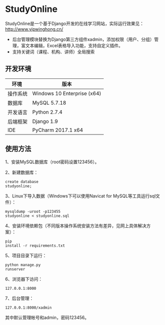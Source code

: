 # StudyOnline
StudyOnline是一个基于Django开发的在线学习网站，实际运行效果见：http://www.yipwinghong.cn/      
- 后台管理模块替换为Django第三方组件xadmin，添加权限（用户、分组）管理，富文本编辑，Excel表格导入功能，支持自定义插件。  
- 支持关键词（课程、机构、讲师）全局搜索
 
## 开发环境
环境 | 版本
---|---
操作系统 | Windows 10 Enterprise (x64)
数据库 | MySQL 5.7.18
开发语言 | Python 2.7.4
后端框架 | Django 1.9
IDE | PyCharm 2017.1 x64


 
 
 
## 使用方法
 1、安装MySQL数据库（root密码设置123456）。

 2、新建数据库：<pre><code>create database studyonline;</code></pre>

 3、Linux下导入数据（Windows下可以使用Navicat for MySQL等工具运行sql文件）：<pre><code>mysqldump -uroot -p123455 studyonline < studyonline.sql
</code></pre>

 4、安装环境依赖包（不同版本操作系统安装方法有差异，见网上具体解决方案）：<pre><code>pip install -r requirements.txt</code></pre>

 5、项目目录下运行：<pre><code>python manage.py runserver</code></pre>

 6、浏览器下访问：<pre><code>127.0.0.1:8000</code></pre>

 7、后台管理：<pre><code>127.0.0.1:8000/xadmin</code></pre>
 其中默认管理帐号和admin，密码123456。
